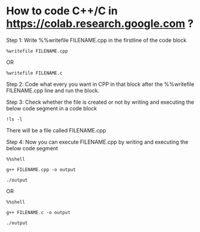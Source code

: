 # How to code C++/C in https://colab.research.google.com ?

Step 1: Write %%writefile FILENAME.cpp in the firstline of the code block

	%writefile FILENAME.cpp
	
OR 

	%writefile FILENAME.c

Step 2: Code what every you want in CPP in that block after the %%writefile FILENAME.cpp line and run the block.

Step 3: Check whether the file is created or not by writing and executing the below code segment in a code block

	!ls -l

There will be a file called FILENAME.cpp

Step 4: Now you can execute FILENAME.cpp by writing and executing the below code segment 

	%%shell

	g++ FILENAME.cpp -o output

	./output
	
OR

	%%shell

	g++ FILENAME.c -o output

	./output

